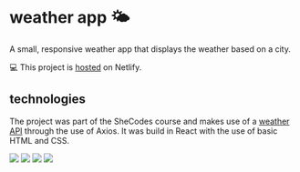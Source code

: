 # weather app :sun_behind_small_cloud:

A small, responsive weather app that displays the weather based on a city.

:computer: This project is [hosted](https://resilient-bienenstitch-be8aa3.netlify.app/) on Netlify.

## technologies
The project was part of the SheCodes course and makes use of a [weather API](https://openweathermap.org/api) through the use of Axios.
It was build in React with the use of basic HTML and CSS.


<img src="https://img.shields.io/badge/-HTML-1ab2a8"/> <img src="https://img.shields.io/badge/-CSS-158982"/> <img src="https://img.shields.io/badge/-React-1ab2a8"/>  <img src="https://img.shields.io/badge/-Axios-158982"/>

